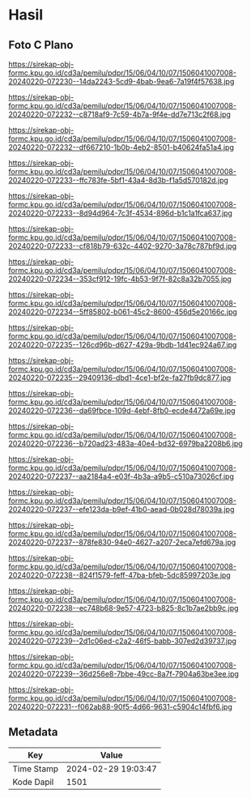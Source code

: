 # Hasil

## Foto C Plano

https://sirekap-obj-formc.kpu.go.id/cd3a/pemilu/pdpr/15/06/04/10/07/1506041007008-20240220-072230--14da2243-5cd9-4bab-9ea6-7a19f4f57638.jpg

https://sirekap-obj-formc.kpu.go.id/cd3a/pemilu/pdpr/15/06/04/10/07/1506041007008-20240220-072232--c8718af9-7c59-4b7a-9f4e-dd7e713c2f68.jpg

https://sirekap-obj-formc.kpu.go.id/cd3a/pemilu/pdpr/15/06/04/10/07/1506041007008-20240220-072232--df667210-1b0b-4eb2-8501-b40624fa51a4.jpg

https://sirekap-obj-formc.kpu.go.id/cd3a/pemilu/pdpr/15/06/04/10/07/1506041007008-20240220-072233--ffc783fe-5bf1-43a4-8d3b-f1a5d570182d.jpg

https://sirekap-obj-formc.kpu.go.id/cd3a/pemilu/pdpr/15/06/04/10/07/1506041007008-20240220-072233--8d94d964-7c3f-4534-896d-b1c1a1fca637.jpg

https://sirekap-obj-formc.kpu.go.id/cd3a/pemilu/pdpr/15/06/04/10/07/1506041007008-20240220-072233--cf818b79-632c-4402-9270-3a78c787bf9d.jpg

https://sirekap-obj-formc.kpu.go.id/cd3a/pemilu/pdpr/15/06/04/10/07/1506041007008-20240220-072234--353cf912-19fc-4b53-9f7f-82c8a32b7055.jpg

https://sirekap-obj-formc.kpu.go.id/cd3a/pemilu/pdpr/15/06/04/10/07/1506041007008-20240220-072234--5ff85802-b061-45c2-8600-456d5e20166c.jpg

https://sirekap-obj-formc.kpu.go.id/cd3a/pemilu/pdpr/15/06/04/10/07/1506041007008-20240220-072235--126cd96b-d627-429a-9bdb-1d41ec924a67.jpg

https://sirekap-obj-formc.kpu.go.id/cd3a/pemilu/pdpr/15/06/04/10/07/1506041007008-20240220-072235--29409136-dbd1-4ce1-bf2e-fa27fb9dc877.jpg

https://sirekap-obj-formc.kpu.go.id/cd3a/pemilu/pdpr/15/06/04/10/07/1506041007008-20240220-072236--da69fbce-109d-4ebf-8fb0-ecde4472a69e.jpg

https://sirekap-obj-formc.kpu.go.id/cd3a/pemilu/pdpr/15/06/04/10/07/1506041007008-20240220-072236--b720ad23-483a-40e4-bd32-6979ba2208b6.jpg

https://sirekap-obj-formc.kpu.go.id/cd3a/pemilu/pdpr/15/06/04/10/07/1506041007008-20240220-072237--aa2184a4-e03f-4b3a-a9b5-c510a73026cf.jpg

https://sirekap-obj-formc.kpu.go.id/cd3a/pemilu/pdpr/15/06/04/10/07/1506041007008-20240220-072237--efe123da-b9ef-41b0-aead-0b028d78039a.jpg

https://sirekap-obj-formc.kpu.go.id/cd3a/pemilu/pdpr/15/06/04/10/07/1506041007008-20240220-072237--878fe830-94e0-4627-a207-2eca7efd679a.jpg

https://sirekap-obj-formc.kpu.go.id/cd3a/pemilu/pdpr/15/06/04/10/07/1506041007008-20240220-072238--824f1579-feff-47ba-bfeb-5dc85997203e.jpg

https://sirekap-obj-formc.kpu.go.id/cd3a/pemilu/pdpr/15/06/04/10/07/1506041007008-20240220-072238--ec748b68-9e57-4723-b825-8c1b7ae2bb9c.jpg

https://sirekap-obj-formc.kpu.go.id/cd3a/pemilu/pdpr/15/06/04/10/07/1506041007008-20240220-072239--2d1c06ed-c2a2-46f5-babb-307ed2d39737.jpg

https://sirekap-obj-formc.kpu.go.id/cd3a/pemilu/pdpr/15/06/04/10/07/1506041007008-20240220-072239--36d256e8-7bbe-49cc-8a7f-7904a63be3ee.jpg

https://sirekap-obj-formc.kpu.go.id/cd3a/pemilu/pdpr/15/06/04/10/07/1506041007008-20240220-072231--f062ab88-90f5-4d66-9631-c5904c14fbf6.jpg


## Metadata

| Key        | Value               |
| ---------- | ------------------- |
| Time Stamp | 2024-02-29 19:03:47 |
| Kode Dapil | 1501                |




